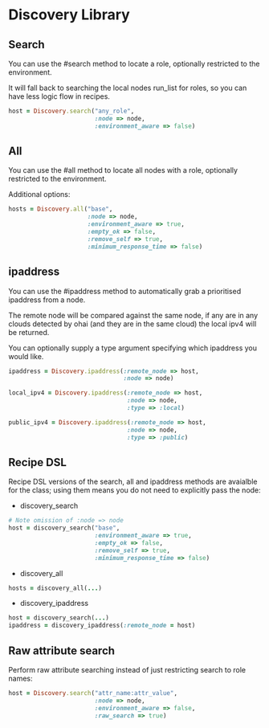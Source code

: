 Discovery Library
=================

Search
------

You can use the #search method to locate a role, optionally
restricted to the environment.

It will fall back to searching the local nodes run_list for roles, so
you can have less logic flow in recipes.

``` ruby
host = Discovery.search("any_role",
                        :node => node,
                        :environment_aware => false)
```

All
---

You can use the #all method to locate all nodes with a role,
optionally restricted to the environment.

Additional options:

``` ruby
hosts = Discovery.all("base",
                      :node => node,
                      :environment_aware => true,
                      :empty_ok => false,
                      :remove_self => true,
                      :minimum_response_time => false)
```

ipaddress
---------

You can use the #ipaddress method to automatically grab a prioritised
ipaddress from a node.

The remote node will be compared against the same node, if any are in
any clouds detected by ohai (and they are in the same cloud) the local
ipv4 will be returned.

You can optionally supply a type argument specifying which ipaddress
you would like.

``` ruby
ipaddress = Discovery.ipaddress(:remote_node => host,
                                :node => node)
```

``` ruby
local_ipv4 = Discovery.ipaddress(:remote_node => host,
                                 :node => node,
                                 :type => :local)
```                                 

``` ruby
public_ipv4 = Discovery.ipaddress(:remote_node => host,
                                 :node => node,
                                 :type => :public)
```


Recipe DSL
----------

Recipe DSL versions of the search, all and ipaddress methods are avaialble for the class; using them means you do not need to explicitly pass the node:

* discovery_search

``` ruby
# Note omission of :node => node 
host = discovery_search("base",
                        :environment_aware => true,
                        :empty_ok => false,
                        :remove_self => true,
                        :minimum_response_time => false)
```

* discovery_all

``` ruby
hosts = discovery_all(...)
```

* discovery_ipaddress

``` ruby
host = discovery_search(...)
ipaddress = discovery_ipaddress(:remote_node = host)
```

Raw attribute search
--------------------

Perform raw attribute searching instead of just restricting search to
role names:

```ruby
host = Discovery.search("attr_name:attr_value",
                        :node => node,
                        :environment_aware => false,
                        :raw_search => true)
```
